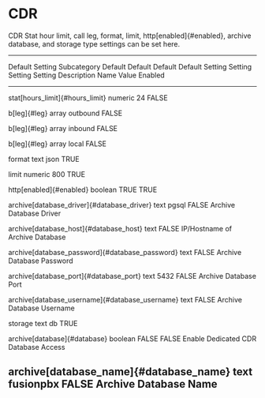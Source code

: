 # CDR

CDR Stat hour limit, call leg, format, limit, http[enabled]{#enabled},
archive database, and storage type settings can be set here.

  ---------------------------------------------------------------------------------------------------------
  Default Setting Subcategory                      Default     Default      Default      Default Setting
                                                   Setting     Setting      Setting      Description
                                                   Name        Value        Enabled      
  ------------------------------------------------ ----------- ------------ ------------ ------------------
  stat[hours_limit]{#hours_limit}                  numeric     24           FALSE        

  b[leg]{#leg}                                     array       outbound     FALSE        

  b[leg]{#leg}                                     array       inbound      FALSE        

  b[leg]{#leg}                                     array       local        FALSE        

  format                                           text        json         TRUE         

  limit                                            numeric     800          TRUE         

  http[enabled]{#enabled}                          boolean     TRUE         TRUE         

  archive[database_driver]{#database_driver}       text        pgsql        FALSE        Archive Database
                                                                                         Driver

  archive[database_host]{#database_host}           text                     FALSE        IP/Hostname of
                                                                                         Archive Database

  archive[database_password]{#database_password}   text                     FALSE        Archive Database
                                                                                         Password

  archive[database_port]{#database_port}           text        5432         FALSE        Archive Database
                                                                                         Port

  archive[database_username]{#database_username}   text                     FALSE        Archive Database
                                                                                         Username

  storage                                          text        db           TRUE         

  archive[database]{#database}                     boolean     FALSE        FALSE        Enable Dedicated
                                                                                         CDR Database
                                                                                         Access

  archive[database_name]{#database_name}           text        fusionpbx    FALSE        Archive Database
                                                                                         Name
  ---------------------------------------------------------------------------------------------------------
